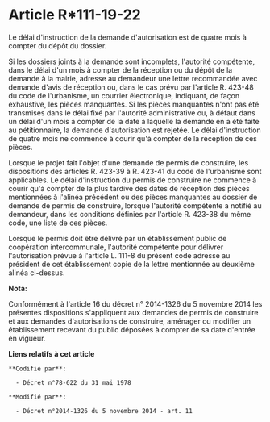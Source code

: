 # Article R*111-19-22

Le délai d'instruction de la demande d'autorisation est de quatre mois à compter du dépôt du dossier.

Si les dossiers joints à la demande sont incomplets, l'autorité compétente, dans le délai d'un mois à compter de la réception
ou du dépôt de la demande à la mairie, adresse au demandeur une lettre recommandée avec demande d'avis de réception ou, dans
le cas prévu par l'article R. 423-48 du code de l'urbanisme, un courrier électronique, indiquant, de façon exhaustive, les
pièces manquantes. Si les pièces manquantes n'ont pas été transmises dans le délai fixé par l'autorité administrative ou, à
défaut dans un délai d'un mois à compter de la date à laquelle la demande en a été faite au pétitionnaire, la demande
d'autorisation est rejetée. Le délai d'instruction de quatre mois ne commence à courir qu'à compter de la réception de ces
pièces.

Lorsque le projet fait l'objet d'une demande de permis de construire, les dispositions des articles R. 423-39 à R. 423-41 du
code de l'urbanisme sont applicables. Le délai d'instruction du permis de construire ne commence à courir qu'à compter de la
plus tardive des dates de réception des pièces mentionnées à l'alinéa précédent ou des pièces manquantes au dossier de
demande de permis de construire, lorsque l'autorité compétente a notifié au demandeur, dans les conditions définies par
l'article R. 423-38 du même code, une liste de ces pièces.

Lorsque le permis doit être délivré par un établissement public de coopération intercommunale, l'autorité compétente pour
délivrer l'autorisation prévue à l'article L. 111-8 du présent code adresse au président de cet établissement copie de la
lettre mentionnée au deuxième alinéa ci-dessus.

**Nota:**

Conformément à l'article 16 du décret n° 2014-1326 du 5 novembre 2014 les présentes dispositions s'appliquent aux demandes de
permis de construire et aux demandes d'autorisations de construire, aménager ou modifier un établissement recevant du public
déposées à compter de sa date d'entrée en vigueur.

**Liens relatifs à cet article**

	**Codifié par**:

	  - Décret n°78-622 du 31 mai 1978

	**Modifié par**:

	  - Décret n°2014-1326 du 5 novembre 2014 - art. 11
